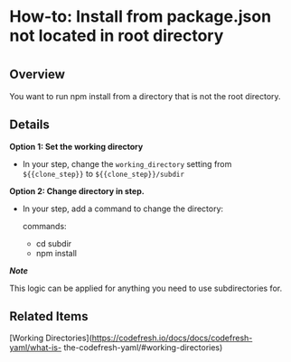 # How-to: Install from package.json not located in root directory

#

## Overview

You want to run npm install from a directory that is not the root directory.

## Details

**Option 1: Set the working directory**

  * In your step, change the `working_directory` setting from `${{clone_step}}` to `${{clone_step}}/subdir`

**Option 2: Change directory in step.**

  * In your step, add a command to change the directory:

    
    
    commands:   
    - cd subdir   
    - npm install

**_Note_**

This logic can be applied for anything you need to use subdirectories for.

## Related Items

[Working Directories](https://codefresh.io/docs/docs/codefresh-yaml/what-is-
the-codefresh-yaml/#working-directories)


